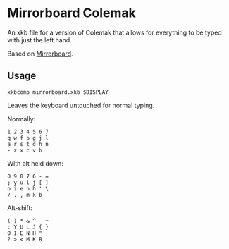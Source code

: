 Mirrorboard Colemak
===================

An xkb file for a version of Colemak that allows for everything to be typed with just the left hand.

Based on [Mirrorboard](http://blog.xkcd.com/2007/08/14/mirrorboard-a-one-handed-keyboard-layout-for-the-lazy/).

Usage
-----

	xkbcomp mirrorboard.xkb $DISPLAY

Leaves the keyboard untouched for normal typing.

Normally:

	1 2 3 4 5 6 7
	q w f p g j l
	a r s t d h n
	- z x c v b

With alt held down:

	0 9 8 7 6 - =
	; y u l j [ ]
	o i e n h ' \
	/ . , m k b

Alt-shift:

	( ) * & ^ _ +
	: Y U L J { }
	O I E N H " |
	? > < M K B
